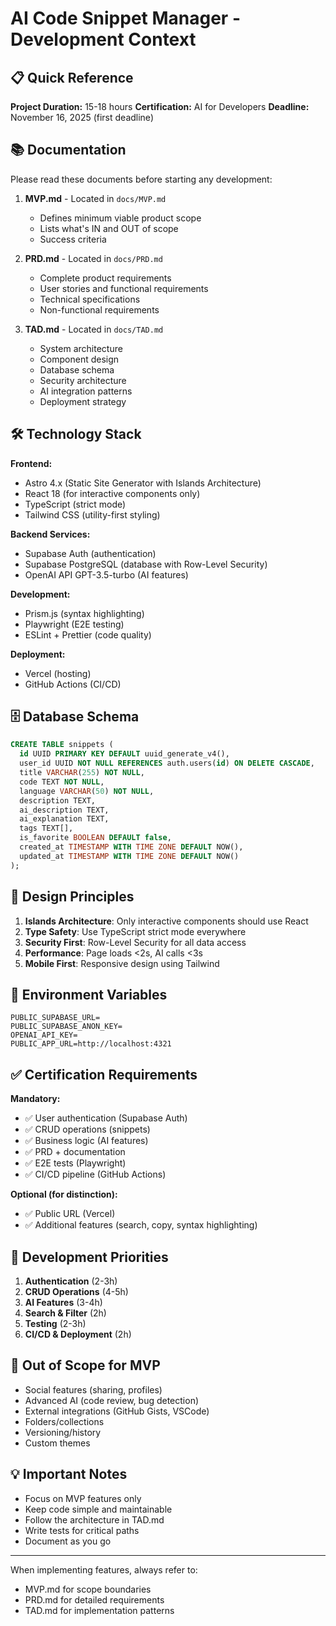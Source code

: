 # AI Code Snippet Manager - Development Context

## 📋 Quick Reference

**Project Duration:** 15-18 hours
**Certification:** AI for Developers
**Deadline:** November 16, 2025 (first deadline)

## 📚 Documentation

Please read these documents before starting any development:

1. **MVP.md** - Located in `docs/MVP.md`
   - Defines minimum viable product scope
   - Lists what's IN and OUT of scope
   - Success criteria

2. **PRD.md** - Located in `docs/PRD.md`
   - Complete product requirements
   - User stories and functional requirements
   - Technical specifications
   - Non-functional requirements

3. **TAD.md** - Located in `docs/TAD.md`
   - System architecture
   - Component design
   - Database schema
   - Security architecture
   - AI integration patterns
   - Deployment strategy

## 🛠️ Technology Stack

**Frontend:**
- Astro 4.x (Static Site Generator with Islands Architecture)
- React 18 (for interactive components only)
- TypeScript (strict mode)
- Tailwind CSS (utility-first styling)

**Backend Services:**
- Supabase Auth (authentication)
- Supabase PostgreSQL (database with Row-Level Security)
- OpenAI API GPT-3.5-turbo (AI features)

**Development:**
- Prism.js (syntax highlighting)
- Playwright (E2E testing)
- ESLint + Prettier (code quality)

**Deployment:**
- Vercel (hosting)
- GitHub Actions (CI/CD)

## 🗄️ Database Schema

```sql
CREATE TABLE snippets (
  id UUID PRIMARY KEY DEFAULT uuid_generate_v4(),
  user_id UUID NOT NULL REFERENCES auth.users(id) ON DELETE CASCADE,
  title VARCHAR(255) NOT NULL,
  code TEXT NOT NULL,
  language VARCHAR(50) NOT NULL,
  description TEXT,
  ai_description TEXT,
  ai_explanation TEXT,
  tags TEXT[],
  is_favorite BOOLEAN DEFAULT false,
  created_at TIMESTAMP WITH TIME ZONE DEFAULT NOW(),
  updated_at TIMESTAMP WITH TIME ZONE DEFAULT NOW()
);
```

## 🎨 Design Principles

1. **Islands Architecture**: Only interactive components should use React
2. **Type Safety**: Use TypeScript strict mode everywhere
3. **Security First**: Row-Level Security for all data access
4. **Performance**: Page loads <2s, AI calls <3s
5. **Mobile First**: Responsive design using Tailwind

## 🔑 Environment Variables

```
PUBLIC_SUPABASE_URL=
PUBLIC_SUPABASE_ANON_KEY=
OPENAI_API_KEY=
PUBLIC_APP_URL=http://localhost:4321
```

## ✅ Certification Requirements

**Mandatory:**
- ✅ User authentication (Supabase Auth)
- ✅ CRUD operations (snippets)
- ✅ Business logic (AI features)
- ✅ PRD + documentation
- ✅ E2E tests (Playwright)
- ✅ CI/CD pipeline (GitHub Actions)

**Optional (for distinction):**
- ✅ Public URL (Vercel)
- ✅ Additional features (search, copy, syntax highlighting)

## 📝 Development Priorities

1. **Authentication** (2-3h)
2. **CRUD Operations** (4-5h)
3. **AI Features** (3-4h)
4. **Search & Filter** (2h)
5. **Testing** (2-3h)
6. **CI/CD & Deployment** (2h)

## 🚫 Out of Scope for MVP

- Social features (sharing, profiles)
- Advanced AI (code review, bug detection)
- External integrations (GitHub Gists, VSCode)
- Folders/collections
- Versioning/history
- Custom themes

## 💡 Important Notes

- Focus on MVP features only
- Keep code simple and maintainable
- Follow the architecture in TAD.md
- Write tests for critical paths
- Document as you go

---

When implementing features, always refer to:
- MVP.md for scope boundaries
- PRD.md for detailed requirements
- TAD.md for implementation patterns